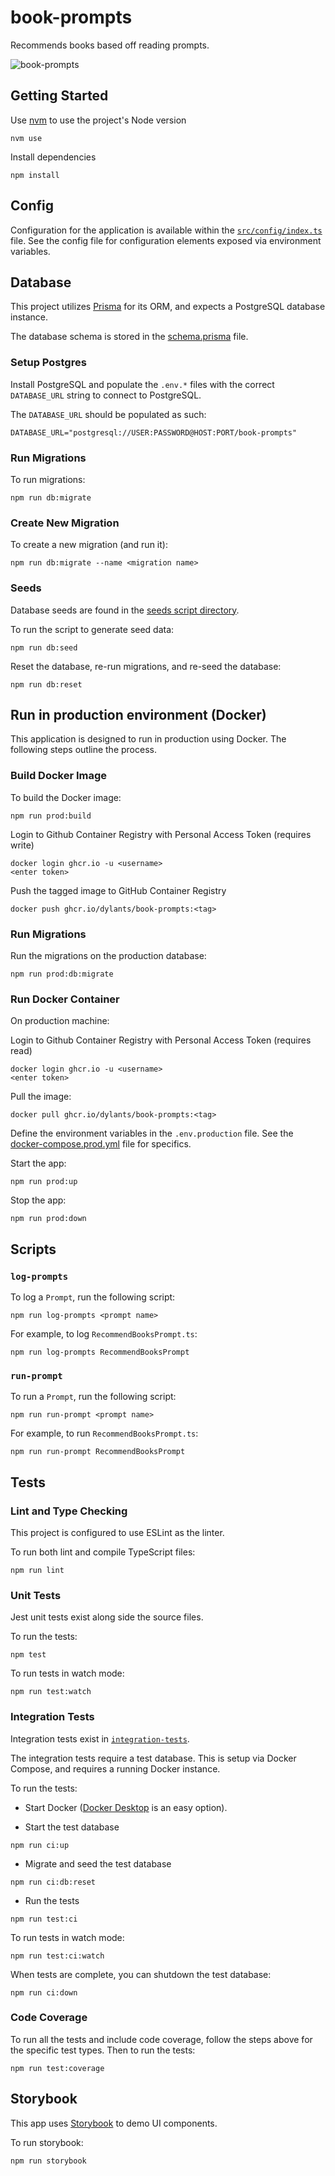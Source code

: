 # book-prompts

Recommends books based off reading prompts.

![book-prompts](https://github.com/user-attachments/assets/5b74fe7e-0e9b-49db-bdc9-03864600e348)

## Getting Started

Use [nvm](https://github.com/nvm-sh/nvm) to use the project's Node version

```
nvm use
```

Install dependencies

```
npm install
```

## Config

Configuration for the application is available within the [`src/config/index.ts`](src/config/index.ts) file. See the config file for configuration elements exposed via environment variables.

## Database

This project utilizes [Prisma](https://www.prisma.io/) for its ORM, and expects a PostgreSQL database instance.

The database schema is stored in the [schema.prisma](prisma/schema.prisma) file.

### Setup Postgres

Install PostgreSQL and populate the `.env.*` files with the correct `DATABASE_URL` string to connect to PostgreSQL.

The `DATABASE_URL` should be populated as such:

```
DATABASE_URL="postgresql://USER:PASSWORD@HOST:PORT/book-prompts"
```

### Run Migrations

To run migrations:

```
npm run db:migrate
```

### Create New Migration

To create a new migration (and run it):

```
npm run db:migrate --name <migration name>
```

### Seeds

Database seeds are found in the [seeds script directory](prisma/seeds/).

To run the script to generate seed data:

```
npm run db:seed
```

Reset the database, re-run migrations, and re-seed the database:

```
npm run db:reset
```

## Run in production environment (Docker)

This application is designed to run in production using Docker. The following steps outline the process.

### Build Docker Image

To build the Docker image:

```
npm run prod:build
```

Login to Github Container Registry with Personal Access Token (requires write)
```
docker login ghcr.io -u <username>
<enter token>
```

Push the tagged image to GitHub Container Registry
```
docker push ghcr.io/dylants/book-prompts:<tag>
```

### Run Migrations

Run the migrations on the production database:

```
npm run prod:db:migrate
```

### Run Docker Container

On production machine:

Login to Github Container Registry with Personal Access Token (requires read)
```
docker login ghcr.io -u <username>
<enter token>
```

Pull the image:
```
docker pull ghcr.io/dylants/book-prompts:<tag>
```

Define the environment variables in the `.env.production` file. See the [docker-compose.prod.yml](docker-compose.prod.yml) file for specifics.

Start the app:
```
npm run prod:up
```

Stop the app:
```
npm run prod:down
```

## Scripts

### `log-prompts`

To log a `Prompt`, run the following script:

```
npm run log-prompts <prompt name>
```

For example, to log `RecommendBooksPrompt.ts`:

```
npm run log-prompts RecommendBooksPrompt
```

### `run-prompt`

To run a `Prompt`, run the following script:

```
npm run run-prompt <prompt name>
```

For example, to run `RecommendBooksPrompt.ts`:

```
npm run run-prompt RecommendBooksPrompt
```

## Tests

### Lint and Type Checking

This project is configured to use ESLint as the linter.

To run both lint and compile TypeScript files:

```
npm run lint
```

### Unit Tests

Jest unit tests exist along side the source files.

To run the tests:

```
npm test
```

To run tests in watch mode:

```
npm run test:watch
```

### Integration Tests

Integration tests exist in [`integration-tests`](integration-tests).

The integration tests require a test database. This is setup via Docker Compose, and requires a running Docker instance.

To run the tests:

- Start Docker ([Docker Desktop](https://docs.docker.com/desktop/) is an easy option).

- Start the test database

```
npm run ci:up
```

- Migrate and seed the test database

```
npm run ci:db:reset
```

- Run the tests

```
npm run test:ci
```

To run tests in watch mode:

```
npm run test:ci:watch
```

When tests are complete, you can shutdown the test database:

```
npm run ci:down
```

### Code Coverage

To run all the tests and include code coverage, follow the steps above for the specific test types. Then to run the tests:

```
npm run test:coverage
```

## Storybook

This app uses [Storybook](https://storybook.js.org/) to demo UI components.

To run storybook:

```
npm run storybook
```
